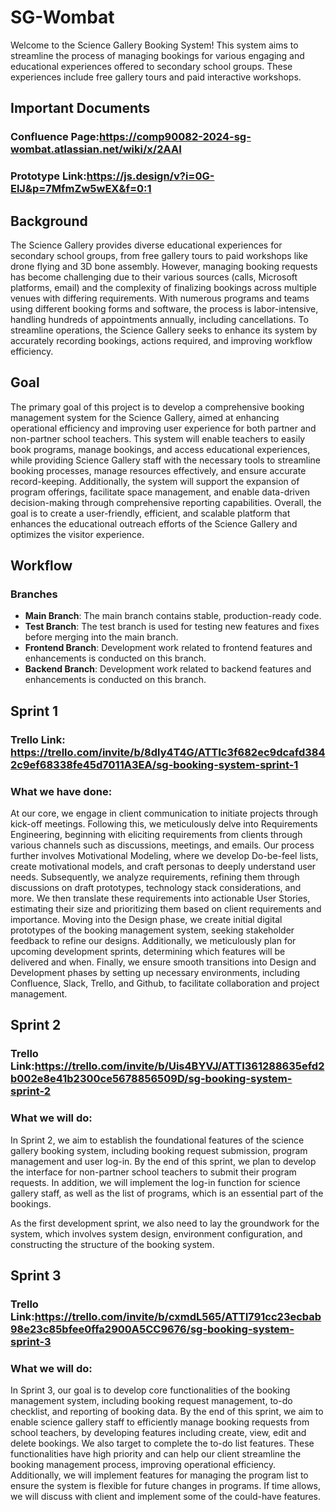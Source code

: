 # SG-Wombat

Welcome to the Science Gallery Booking System! This system aims to streamline the process of managing bookings for various engaging and educational experiences offered to secondary school groups. These experiences include free gallery tours and paid interactive workshops.

## Important Documents

### Confluence Page:https://comp90082-2024-sg-wombat.atlassian.net/wiki/x/2AAI

### Prototype Link:https://js.design/v?i=0G-ElJ&p=7MfmZw5wEX&f=0:1


## Background

The Science Gallery provides diverse educational experiences for secondary school groups, from free gallery tours to paid workshops like drone flying and 3D bone assembly. However, managing booking requests has become challenging due to their various sources (calls, Microsoft platforms, email) and the complexity of finalizing bookings across multiple venues with differing requirements. With numerous programs and teams using different booking forms and software, the process is labor-intensive, handling hundreds of appointments annually, including cancellations. To streamline operations, the Science Gallery seeks to enhance its system by accurately recording bookings, actions required, and improving workflow efficiency.

## Goal

The primary goal of this project is to develop a comprehensive booking management system for the Science Gallery, aimed at enhancing operational efficiency and improving user experience for both partner and non-partner school teachers. This system will enable teachers to easily book programs, manage bookings, and access educational experiences, while providing Science Gallery staff with the necessary tools to streamline booking processes, manage resources effectively, and ensure accurate record-keeping. Additionally, the system will support the expansion of program offerings, facilitate space management, and enable data-driven decision-making through comprehensive reporting capabilities. Overall, the goal is to create a user-friendly, efficient, and scalable platform that enhances the educational outreach efforts of the Science Gallery and optimizes the visitor experience.

## Workflow

### Branches

- **Main Branch**: The main branch contains stable, production-ready code.
- **Test Branch**: The test branch is used for testing new features and fixes before merging into the main branch.
- **Frontend Branch**: Development work related to frontend features and enhancements is conducted on this branch.
- **Backend Branch**: Development work related to backend features and enhancements is conducted on this branch.

## Sprint 1

### Trello Link: https://trello.com/invite/b/8dly4T4G/ATTIc3f682ec9dcafd3842c9ef68338fe45d7011A3EA/sg-booking-system-sprint-1

### What we have done:
At our core, we engage in client communication to initiate projects through kick-off meetings. Following this, we meticulously delve into Requirements Engineering, beginning with eliciting requirements from clients through various channels such as discussions, meetings, and emails. Our process further involves Motivational Modeling, where we develop Do-be-feel lists, create motivational models, and craft personas to deeply understand user needs. Subsequently, we analyze requirements, refining them through discussions on draft prototypes, technology stack considerations, and more. We then translate these requirements into actionable User Stories, estimating their size and prioritizing them based on client requirements and importance. Moving into the Design phase, we create initial digital prototypes of the booking management system, seeking stakeholder feedback to refine our designs. Additionally, we meticulously plan for upcoming development sprints, determining which features will be delivered and when. Finally, we ensure smooth transitions into Design and Development phases by setting up necessary environments, including Confluence, Slack, Trello, and Github, to facilitate collaboration and project management.

## Sprint 2

### Trello Link:https://trello.com/invite/b/Uis4BYVJ/ATTI361288635efd2b002e8e41b2300ce5678856509D/sg-booking-system-sprint-2

### What we will do:
In Sprint 2, we aim to establish the foundational features of the science gallery booking system, including booking request submission, program management and user log-in. By the end of this sprint, we plan to develop the interface for non-partner school teachers to submit their program requests. In addition, we will implement the log-in function for science gallery staff, as well as the list of programs, which is an essential part of the bookings.

As the first development sprint, we also need to lay the groundwork for the system, which involves system design, environment configuration, and constructing the structure of the booking system.

## Sprint 3 

### Trello Link:https://trello.com/invite/b/cxmdL565/ATTI791cc23ecbab98e23c85bfee0ffa2900A5CC9676/sg-booking-system-sprint-3

### What we will do:
In Sprint 3, our goal is to develop core functionalities of the booking management system, including booking request management, to-do checklist, and reporting of booking data. By the end of this sprint, we aim to enable science gallery staff to efficiently manage booking requests from school teachers, by developing features including create, view, edit and delete bookings. We also target to complete the to-do list features. These functionalities have high priority and can help our client streamline the booking management process, improving operational efficiency. Additionally, we will implement features for managing the program list to ensure the system is flexible for future changes in programs. If time allows, we will discuss with client and implement some of the could-have features.





